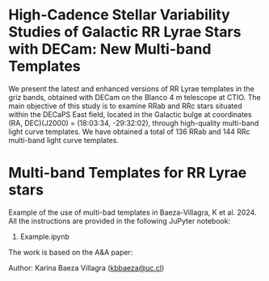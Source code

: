 # High-Cadence Stellar Variability Studies of Galactic RR Lyrae Stars with DECam: New Multi-band Templates
We present the latest and enhanced versions of RR Lyrae templates in the griz bands, obtained with DECam on the Blanco 4 m telescope at CTIO. The main objective of this study is to examine RRab and RRc stars situated within the DECaPS East field, located in the Galactic bulge at coordinates (RA, DEC)(J2000) = (18:03:34, -29:32:02), through high-quality multi-band light curve templates. We have obtained a total of 136 RRab and 144 RRc multi-band light curve templates.

# Multi-band Templates for RR Lyrae stars

Example of the use of multi-bad templates in Baeza-Villagra, K et al. 2024. 
All the instructions are provided in the following JuPyter notebook:
1. Example.ipynb
   
The work is based on the A&A paper: 

Author: Karina Baeza Villagra (kbbaeza@uc.cl)


